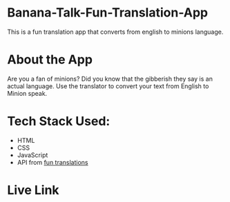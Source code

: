 # Banana-Talk-Fun-Translation-App
This is a fun translation app that converts from english to minions language.
# About the App
Are you a fan of minions? Did you know that the gibberish they say is an actual language.
Use the translator to convert your text from English to Minion speak.
# Tech Stack Used:
- HTML
- CSS
- JavaScript
- API from [fun translations](https://funtranslations.com/minion)
# Live Link
